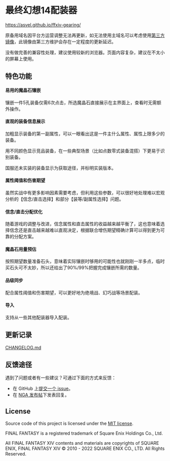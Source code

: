 # 最终幻想14配装器

https://asvel.github.io/ffxiv-gearing/

原备用域名因平台方运营调整无法再更新，如无法使用主域名可以考虑使用[第三方镜像](https://gearing.ffsusu.com/)，此镜像由第三方维护会存在一定程度的更新延迟。

没有做完善的兼容性处理，建议使用较新的浏览器。页面内容复杂，建议在不太小的屏幕上使用。


## 特色功能

#### 易用的魔晶石镶嵌

镶嵌一件5孔装备仅需6次点击，所选魔晶石直接展示在主界面上，查看时无需额外操作。

#### 直观的装备信息展示

加粗显示装备的第一副属性，可以一眼看出这是一件主什么属性、属性上限多少的装备。

用不同颜色显示竞品装备，在一些典型场景（比如点数零式装备混搭）下更易于识别装备。

国服还未实装的装备显示为获取途径，并标明实装版本。

#### 属性阈值和伤害期望

虽然实战中有更多影响因素需要考虑，但利用这些参数，可以很好地处理难以宏观分析的【信念/直击选择】和部分【装等/副属性选择】问题。

#### 信念/直击分配优化

随着游戏的调整与改进，信念属性和直击属性的收益越来越平衡了，这也意味着选择信念还是直击越来越难以直观决定，根据联合增伤期望精确计算可以得到更为可靠的分配方案。

#### 魔晶石用量预估

按照期望数量准备石头，意味着实际镶嵌时够用的可能性也就刚刚一半多点，临时买石头可不太妙，所以还给出了90%/99%把握完成镶嵌所需的数量。

#### 品级同步

配合属性阈值和伤害期望，可以更好地为绝境战、幻巧战等场景配装。

#### 导入

支持从一些其他配装器导入配装。

## 更新记录

[CHANGELOG.md](CHANGELOG.md)

## 反馈途径

遇到了问题或者有一些建议？可通过下面的方式来反馈：
* 在 GitHub 上[提交一个 issue](https://github.com/Asvel/ffxiv-gearing/issues/new)。
* 在 [NGA 发布帖](https://nga.178.com/read.php?tid=22628951)下发表回复。


## License

Source code of this project is licensed under the [MIT license](LICENSE.txt).

FINAL FANTASY is a registered trademark of Square Enix Holdings Co., Ltd.

All FINAL FANTASY XIV contents and materials are copyrights of SQUARE ENIX, FINAL FANTASY XIV © 2010 - 2022 SQUARE ENIX CO., LTD. All Rights Reserved.
